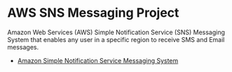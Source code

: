 # AWS SNS Messaging Project

Amazon Web Services (AWS) Simple Notification Service (SNS) Messaging System that enables any user in a specific region to receive SMS and Email messages. 

* [Amazon Simple Notification Service Messaging System](./SNS_Messaging_Project/src/main/java/com/abeysinghe/SNS_Messaging_Project)
